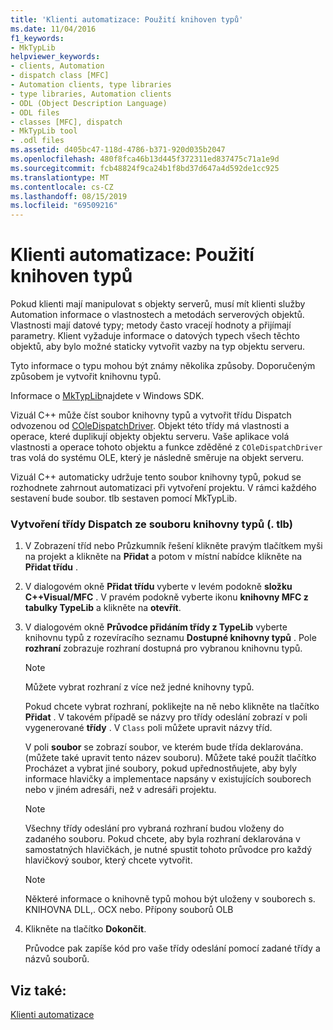 ```yaml
---
title: 'Klienti automatizace: Použití knihoven typů'
ms.date: 11/04/2016
f1_keywords:
- MkTypLib
helpviewer_keywords:
- clients, Automation
- dispatch class [MFC]
- Automation clients, type libraries
- type libraries, Automation clients
- ODL (Object Description Language)
- ODL files
- classes [MFC], dispatch
- MkTypLib tool
- .odl files
ms.assetid: d405bc47-118d-4786-b371-920d035b2047
ms.openlocfilehash: 480f8fca46b13d445f372311ed837475c71a1e9d
ms.sourcegitcommit: fcb48824f9ca24b1f8bd37d647a4d592de1cc925
ms.translationtype: MT
ms.contentlocale: cs-CZ
ms.lasthandoff: 08/15/2019
ms.locfileid: "69509216"
---
```

# <a name="automation-clients-using-type-libraries"></a>Klienti automatizace: Použití knihoven typů

Pokud klienti mají manipulovat s objekty serverů, musí mít klienti služby Automation informace o vlastnostech a metodách serverových objektů. Vlastnosti mají datové typy; metody často vracejí hodnoty a přijímají parametry. Klient vyžaduje informace o datových typech všech těchto objektů, aby bylo možné staticky vytvořit vazby na typ objektu serveru.

Tyto informace o typu mohou být známy několika způsoby. Doporučeným způsobem je vytvořit knihovnu typů.

Informace o [MkTypLib](/windows/win32/Midl/differences-between-midl-and-mktyplib)najdete v Windows SDK.

Vizuál C++ může číst soubor knihovny typů a vytvořit třídu Dispatch odvozenou od [COleDispatchDriver](../mfc/reference/coledispatchdriver-class.md). Objekt této třídy má vlastnosti a operace, které duplikují objekty objektu serveru. Vaše aplikace volá vlastnosti a operace tohoto objektu a funkce zděděné z `COleDispatchDriver` tras volá do systému OLE, který je následně směruje na objekt serveru.

Vizuál C++ automaticky udržuje tento soubor knihovny typů, pokud se rozhodnete zahrnout automatizaci při vytvoření projektu. V rámci každého sestavení bude soubor. tlb sestaven pomocí MkTypLib.

### <a name="to-create-a-dispatch-class-from-a-type-library-tlb-file"></a>Vytvoření třídy Dispatch ze souboru knihovny typů (. tlb)

1. V Zobrazení tříd nebo Průzkumník řešení klikněte pravým tlačítkem myši na projekt a klikněte na **Přidat** a potom v místní nabídce klikněte na **Přidat třídu** .

1. V dialogovém okně **Přidat třídu** vyberte v levém podokně **složku C++Visual/MFC** . V pravém podokně vyberte ikonu **knihovny MFC z tabulky TypeLib** a klikněte na **otevřít**.

1. V dialogovém okně **Průvodce přidáním třídy z TypeLib** vyberte knihovnu typů z rozevíracího seznamu **Dostupné knihovny typů** . Pole **rozhraní** zobrazuje rozhraní dostupná pro vybranou knihovnu typů.

    > [!NOTE]
    >  Můžete vybrat rozhraní z více než jedné knihovny typů.

   Pokud chcete vybrat rozhraní, poklikejte na ně nebo klikněte na tlačítko **Přidat** . V takovém případě se názvy pro třídy odeslání zobrazí v poli vygenerované **třídy** . V `Class` poli můžete upravit názvy tříd.

   V poli **soubor** se zobrazí soubor, ve kterém bude třída deklarována. (můžete také upravit tento název souboru). Můžete také použít tlačítko Procházet a vybrat jiné soubory, pokud upřednostňujete, aby byly informace hlavičky a implementace napsány v existujících souborech nebo v jiném adresáři, než v adresáři projektu.

    > [!NOTE]
    >  Všechny třídy odeslání pro vybraná rozhraní budou vloženy do zadaného souboru. Pokud chcete, aby byla rozhraní deklarována v samostatných hlavičkách, je nutné spustit tohoto průvodce pro každý hlavičkový soubor, který chcete vytvořit.

    > [!NOTE]
    >  Některé informace o knihovně typů mohou být uloženy v souborech s. KNIHOVNA DLL,. OCX nebo. Přípony souborů OLB

1. Klikněte na tlačítko **Dokončit**.

   Průvodce pak zapíše kód pro vaše třídy odeslání pomocí zadané třídy a názvů souborů.

## <a name="see-also"></a>Viz také:

[Klienti automatizace](../mfc/automation-clients.md)
